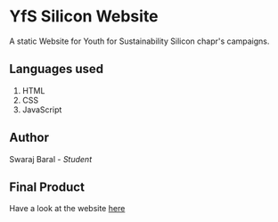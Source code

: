 # YfS Silicon Website
A static Website for Youth for Sustainability Silicon chapr's campaigns.
## Languages used
1. HTML
2. CSS
2. JavaScript
## Author
Swaraj Baral - *Student*
## Final Product
Have a look at the website [here](https://swarajbaral.github.io/yfs-silicon/)
